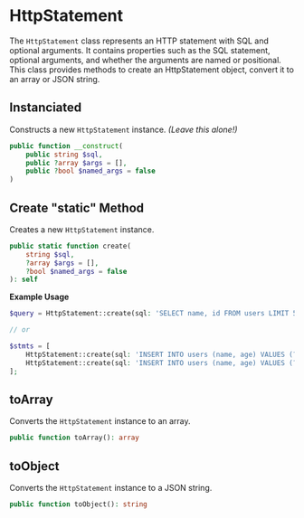 # HttpStatement

The `HttpStatement` class represents an HTTP statement with SQL and optional arguments. It contains properties such as the SQL statement, optional arguments, and whether the arguments are named or positional. This class provides methods to create an HttpStatement object, convert it to an array or JSON string.

## Instanciated

Constructs a new `HttpStatement` instance. _(Leave this alone!)_

```php
public function __construct(
    public string $sql,
    public ?array $args = [],
    public ?bool $named_args = false
)
```
## Create "static" Method

Creates a new `HttpStatement` instance.

```php
public static function create(
    string $sql,
    ?array $args = [],
    ?bool $named_args = false
): self
```

**Example Usage**

```php
$query = HttpStatement::create(sql: 'SELECT name, id FROM users LIMIT 5');

// or

$stmts = [
    HttpStatement::create(sql: 'INSERT INTO users (name, age) VALUES (?, ?)', args: ["Ramons", 32]),
    HttpStatement::create(sql: 'INSERT INTO users (name, age) VALUES (?, ?)', args: ["Georgia", 43])
];
```

## toArray

Converts the `HttpStatement` instance to an array.

```php
public function toArray(): array
```

## toObject

Converts the `HttpStatement` instance to a JSON string.

```php
public function toObject(): string
```
